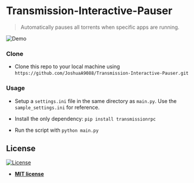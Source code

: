 # Transmission-Interactive-Pauser

> Automatically pauses all torrents when specific apps are running.

<img src="https://raw.githubusercontent.com/JoshuaA9088/Transmission-Interactive-Pauser/master/assets/demo.webm" alt="Demo">

### Clone

- Clone this repo to your local machine using `https://github.com/JoshuaA9088/Transmission-Interactive-Pauser.git`

### Usage

- Setup a `settings.ini` file in the same directory as `main.py`. Use the `sample_settings.ini` for reference.

- Install the only dependency: `pip install transmissionrpc`

- Run the script with `python main.py`

## License

[![License](http://img.shields.io/:license-mit-blue.svg?style=flat-square)](http://badges.mit-license.org)

- **[MIT license](http://opensource.org/licenses/mit-license.php)**
